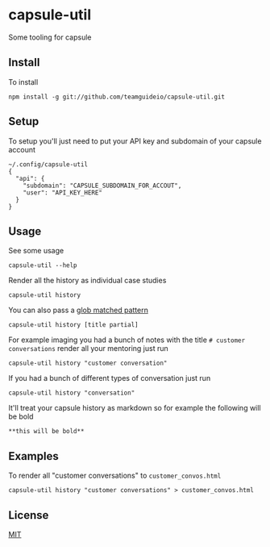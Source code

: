 # capsule-util
Some tooling for capsule


## Install
To install

    npm install -g git://github.com/teamguideio/capsule-util.git


## Setup
To setup you'll just need to put your API key and subdomain of your capsule account

    ~/.config/capsule-util
    {
      "api": {
        "subdomain": "CAPSULE_SUBDOMAIN_FOR_ACCOUT",
        "user": "API_KEY_HERE"
      }
    }


## Usage
See some usage

    capsule-util --help

Render all the history as individual case studies

    capsule-util history 

You can also pass a [glob matched pattern](https://en.wikipedia.org/wiki/Glob_(programming))

    capsule-util history [title partial]

For example imaging you had a bunch of notes with the title `# customer conversations` render all your mentoring just run

    capsule-util history "customer conversation"

If you had a bunch of different types of conversation just run

    capsule-util history "conversation"

It'll treat your capsule history as markdown so for example the following will be bold

    **this will be bold**


## Examples
To render all "customer conversations" to `customer_convos.html`

    capsule-util history "customer conversations" > customer_convos.html


## License
[MIT](LICENSE)
